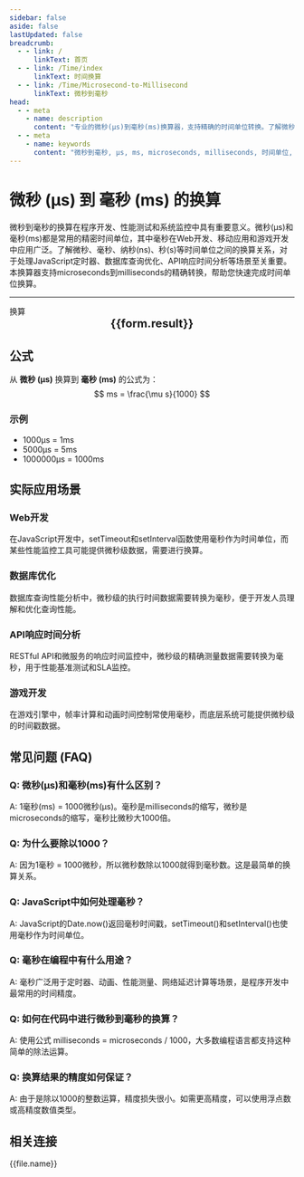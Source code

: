 ```yaml
---
sidebar: false
aside: false
lastUpdated: false
breadcrumb:
  - - link: /
      linkText: 首页
  - - link: /Time/index
      linkText: 时间换算
  - - link: /Time/Microsecond-to-Millisecond
      linkText: 微秒到毫秒
head:
  - - meta
    - name: description
      content: "专业的微秒(μs)到毫秒(ms)换算器，支持精确的时间单位转换。了解微秒、毫秒、纳秒、秒等时间单位换算公式和实际应用。提供microseconds、milliseconds等英文单位换算指南。"
  - - meta
    - name: keywords
      content: "微秒到毫秒, μs, ms, microseconds, milliseconds, 时间单位, 单位换算, 微秒单位, 毫秒单位, 纳秒, ns, 秒, seconds, ms是毫秒吗, us和ns, ps和ns换算, s和ms, microsecond, 微秒符号, 时间换算器, 微秒和秒的换算, 毫秒和秒"
---
```

# 微秒 (μs) 到 毫秒 (ms) 的换算

微秒到毫秒的换算在程序开发、性能测试和系统监控中具有重要意义。微秒(μs)和毫秒(ms)都是常用的精密时间单位，其中毫秒在Web开发、移动应用和游戏开发中应用广泛。了解微秒、毫秒、纳秒(ns)、秒(s)等时间单位之间的换算关系，对于处理JavaScript定时器、数据库查询优化、API响应时间分析等场景至关重要。本换算器支持microseconds到milliseconds的精确转换，帮助您快速完成时间单位换算。

---
<script setup>
import { onMounted, reactive, inject, ref } from 'vue'
import { NButton,NForm ,NFormItem,NInput,NInputNumber,NSelect,NCard,useMessage,NGrid ,NGi  } from 'naive-ui'
import { defineClientComponent } from 'vitepress'
import { Time } from '../../files';

const convert = inject('convert')
const seoKey = [
  'us和ns', 'ms是毫秒吗', 'ps和ns换算', 's和ms', 'ms等于多少s',
  'ns和s换算', 'ms与s的换算', '一微秒等于多少秒', '微秒单位', 'microseconds是多少秒',
  's和ms换算', '皮秒和飞秒', '秒 毫秒', 'ns是什么单位', 'μs是什么单位',
  '秒单位', '微妙和秒的换算', '微妙单位', 'ms和s', '毫秒英文',
  'milliseconds是多少秒', '微秒 毫秒', '毫秒和秒', '微秒和秒的换算', 'us是多少秒',
  '微秒和秒', 'µs', 'microsec', '微秒符号', 'ms和s的换算',
  'sec是什么单位', '秒的英文', 'μs', 'microsecond', 'ms是什么单位',
  '纳秒', 'microseconds', 'ms to s', '时间单位', '飞秒',
  'millisecond', 'milliseconds', '毫秒', '一秒等于多少毫秒', 'seconds',
  '毫秒和秒的换算'
]
const form = reactive({
  number: null,
  result: '',
  title:'微秒到毫秒换算器',
})

const convertHandler = () => {
  if (form.number !== null && !isNaN(form.number)) {
    const convertedValue = parseFloat(form.number) / 1000
    form.result = `${form.number}μs = ${convertedValue.toFixed(6)}ms`
  } else {
    form.result = '请输入有效的数值。'
  }
}
</script>

<n-form size="large" :model="form">
  <n-form-item label="微秒 (μs)">
    <n-input-number v-model:value="form.number" placeholder="输入微秒" style="width: 100%" />
  </n-form-item>
  <n-form-item>
    <n-button type="info" @click="convertHandler" block>换算</n-button>
  </n-form-item>
</n-form>

<n-card :title="form.title" embedded :bordered="false" hoverable segmented>
  <div style="text-align:center;font-size:20px;">
    <strong>{{form.result}}</strong>
  </div>
  <template #footer>
    <div style="display: flex; flex-wrap: wrap; gap: 8px; justify-content: center;">
      <span v-for="keyword in seoKey" :key="keyword" style="background: #f0f0f0; padding: 4px 8px; border-radius: 4px; font-size: 12px; color: #666;">
        {{keyword}}
      </span>
    </div>
  </template>
</n-card>

## 公式

从 **微秒 (μs)** 换算到 **毫秒 (ms)** 的公式为：
$$ ms = \frac{\mu s}{1000} $$

### 示例
- 1000μs = 1ms
- 5000μs = 5ms
- 1000000μs = 1000ms

## 实际应用场景

### Web开发
在JavaScript开发中，setTimeout和setInterval函数使用毫秒作为时间单位，而某些性能监控工具可能提供微秒级数据，需要进行换算。

### 数据库优化
数据库查询性能分析中，微秒级的执行时间数据需要转换为毫秒，便于开发人员理解和优化查询性能。

### API响应时间分析
RESTful API和微服务的响应时间监控中，微秒级的精确测量数据需要转换为毫秒，用于性能基准测试和SLA监控。

### 游戏开发
在游戏引擎中，帧率计算和动画时间控制常使用毫秒，而底层系统可能提供微秒级的时间戳数据。

## 常见问题 (FAQ)

### Q: 微秒(μs)和毫秒(ms)有什么区别？
A: 1毫秒(ms) = 1000微秒(μs)。毫秒是milliseconds的缩写，微秒是microseconds的缩写，毫秒比微秒大1000倍。

### Q: 为什么要除以1000？
A: 因为1毫秒 = 1000微秒，所以微秒数除以1000就得到毫秒数。这是最简单的换算关系。

### Q: JavaScript中如何处理毫秒？
A: JavaScript的Date.now()返回毫秒时间戳，setTimeout()和setInterval()也使用毫秒作为时间单位。

### Q: 毫秒在编程中有什么用途？
A: 毫秒广泛用于定时器、动画、性能测量、网络延迟计算等场景，是程序开发中最常用的时间精度。

### Q: 如何在代码中进行微秒到毫秒的换算？
A: 使用公式 milliseconds = microseconds / 1000，大多数编程语言都支持这种简单的除法运算。

### Q: 换算结果的精度如何保证？
A: 由于是除以1000的整数运算，精度损失很小。如需更高精度，可以使用浮点数或高精度数值类型。
## 相关连接
<n-grid x-gap="12" :cols="2">
  <n-gi v-for="(file, index) in Time" :key="index">
    <n-button
      text
      tag="a"
      :href="file.path"
      type="info"
    >
      {{file.name}}
    </n-button>
  </n-gi>
</n-grid>
